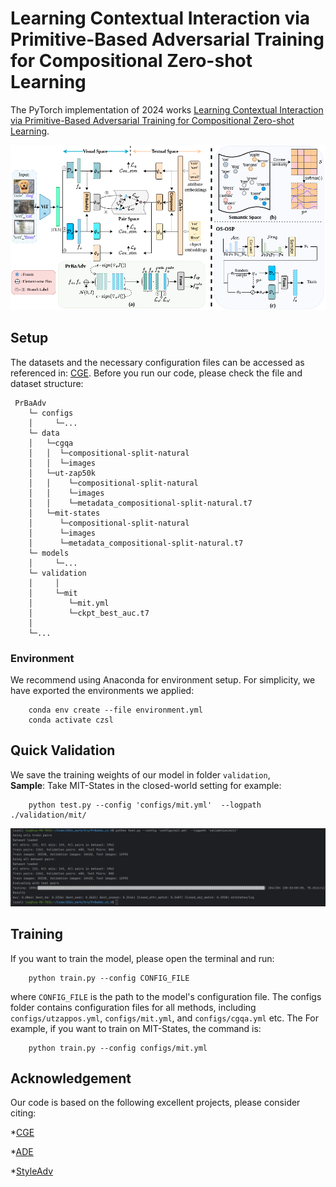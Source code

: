 
# Learning Contextual Interaction via Primitive-Based Adversarial Training for Compositional Zero-shot Learning
The PyTorch implementation of 2024 works [Learning Contextual Interaction via Primitive-Based Adversarial Training for Compositional Zero-shot Learning](https://). 


<p align="center">
  <img src="utils/main_pic.png" />
</p>

## Setup
The datasets and the necessary configuration files can be accessed as referenced in: [CGE](https://github.com/ExplainableML/czsl). 
Before you run our code, please check the file and dataset structure:
```
 PrBaAdv
    └─ configs
    │     └─... 
    └─ data  
    │   └─cgqa
    │   │  └─compositional-split-natural
    │   │  └─images
    │   └─ut-zap50k
    │   │    └─compositional-split-natural
    │   │    └─images
    │   │    └─metadata_compositional-split-natural.t7
    │   └─mit-states
    │      └─compositional-split-natural
    │      └─images
    │      └─metadata_compositional-split-natural.t7
    └─ models
    │     └─... 
    └─ validation
    │     │  
    │     └─mit
    │        └─mit.yml
    │        └─ckpt_best_auc.t7  
    │        
    └─...      
```
### Environment
We recommend using Anaconda for environment setup. For simplicity, we have exported the environments we applied:

```
    conda env create --file environment.yml
    conda activate czsl
```

## Quick Validation

We save the training weights of our model in folder `validation`,  
**Sample**: Take MIT-States in the closed-world setting for example:

```
    python test.py --config 'configs/mit.yml'  --logpath ./validation/mit/
```
<p align="center">
  <img src="utils/short_cut.png" />
</p>

## Training
If you want to train the model, please open the terminal and run:

```
    python train.py --config CONFIG_FILE
```
where `CONFIG_FILE` is the path to the model's configuration file. 
The configs folder contains configuration files for all methods, 
including `configs/utzappos.yml`, `configs/mit.yml`, and `configs/cgqa.yml` etc.
The 
For example, if you want to train on MIT-States, the command is:
```
    python train.py --config configs/mit.yml
```


## Acknowledgement
Our code is based on the following excellent projects, please consider citing:
  
*[CGE](https://github.com/ExplainableML/czsl)
  
*[ADE](https://haoosz.github.io/ade-czsl/)
  
*[StyleAdv](https://github.com/lovelyqian/StyleAdv-CDFSL)

